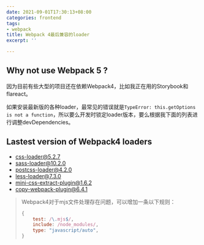 ```yaml
---
date: 2021-09-01T17:30:13+08:00
categories: frontend
tags:
- webpack
title: Webpack 4最后兼容的loader
excerpt: ''

---
```

## Why not use Webpack 5 ?

因为目前有些大型的项目还在依赖Webpack4，比如我正在用的Storybook和flareact。

如果安装最新版的各种loader，最常见的错误就是`TypeError: this.getOptions is not a function`，所以要么开发时锁定loader版本，要么根据我下面的列表进行调整devDependencies。

## Lastest version of Webpack4 loaders

- css-loader@5.2.7
- sass-loader@10.2.0
- postcss-loader@4.2.0
- less-loader@7.3.0
- mini-css-extract-plugin@1.6.2
- copy-webpack-plugin@6.4.1

> Webpack4对于mjs文件处理存在问题，可以增加一条以下规则：
> ```javascript
> {
>     test: /\.mjs$/,
>     include: /node_modules/,
>     type: "javascript/auto",
> }
> ```